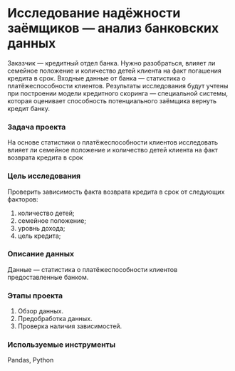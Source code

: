 # Исследование надёжности заёмщиков — анализ банковских данных

Заказчик — кредитный отдел банка. Нужно разобраться, влияет ли семейное положение и количество детей клиента на факт погашения кредита в срок. 
Входные данные от банка — статистика о платёжеспособности клиентов. 
Результаты исследования будут учтены при построении модели кредитного скоринга — специальной системы, которая оценивает способность потенциального заёмщика вернуть кредит банку.

### Задача проекта

На основе статистики о платёжеспособности клиентов исследовать влияет ли семейное положение и количество детей клиента на факт возврата кредита в срок

### Цель исследования

Проверить зависимость факта возврата кредита в срок от следующих факторов:
   1. количество детей;
   2. семейное положение;
   3. уровнь дохода;
   4. цель кредита;
    
### Описание данных

Данные — статистика о платёжеспособности клиентов предоставленные банком.

### Этапы проекта

  1. Обзор данных.
  2. Предобработка данных.
  3. Проверка наличия зависимостей.

### Используемые инструменты

Pandas, Python
